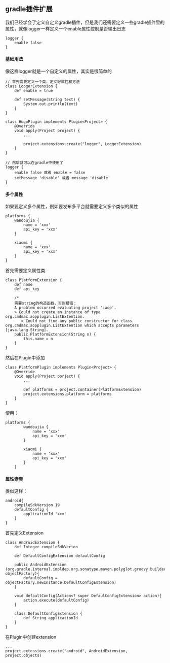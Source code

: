 ## gradle插件扩展

我们已经学会了定义自定义gradle插件，但是我们还需要定义一些gradle插件里的属性，就像logger一样定义一个enable属性控制是否输出日志	

	logger {
    	enable false
    }
    
#### 基础用法 
像这样logger就是一个自定义的属性，其实是很简单的

	// 首先需要定义一个类，定义好属性和方法
    class LoogerExtension {
    	def enable = true
        
        def setMessage(String text) {
        	System.out.println(text)
        }
    }

	class HugoPlugin implements Plugin<Project> {
    	@Override
        void apply(Project project) {
        	...
        
        	project.extensions.create("logger", LoggerExtension)
        }
    }
    
    // 然后就可以在gradle中使用了
    logger {
    	enable false 或者 enable = false
        setMessage 'disable' 或者 message 'disable'
    }
    
#### 多个属性
如果要定义多个属性，例如要发布多平台就需要定义多个类似的属性

	platforms {
    	wandoujia {
        	name = 'xxx'
            api_key = 'xxx'
        }
        
        xiaomi {
        	name = 'xxx'
            api_key = 'xxx'
        }
    }

首先需要定义属性类

	class PlatformExtension {
    	def name
        def api_key
        
        /*
        需要string的构造函数，否则报错：
        A problem occurred evaluating project ':aop'.
        > Could not create an instance of type org.cmdmac.aopplugin.ListExtention.
           > Could not find any public constructor for class org.cmdmac.aopplugin.ListExtention which accepts parameters [java.lang.String].
		public PlatformExtension(String n) {
        	this.name = n
        }
    }
    
然后在Plugin中添加

    class PlatformPlugin implements Plugin<Project> {
		@Override
        void apply(Project porject) {
        	...
            
            def platforms = project.container(PlatformExtension)
            project.extensions.platform = platforms
        }
    }
    
使用：

    platforms {
            wandoujia {
                name = 'xxx'
                api_key = 'xxx'
            }

            xiaomi {
                name = 'xxx'
                api_key = 'xxx'
            }
        }
        
#### 属性嵌套
类似这样：

	android{
    	compileSdkVersion 19
        defaultConfig {
        	applicationId 'xxx'
        }
    }
    
首先定义Extension

	class AndroidExtension {
    	def Integer compileSdkVerion
        
        def DefaultConfigExtension defaultConfig
        
        public AndroidExtension (org.gradle.internal.impldep.org.sonatype.maven.polyglot.groovy.builder.factory.ObjectFactory objectFactory){
        	defaultConfig = objectFactory.newInstance(DefaultConfigExtension)
        }
        
        void defaultConfig(Action<? super DefaulConfigExtension> action){
        	action.execute(defaultConfig)
        }
        
        class DefaultConfigExtension {
        	def String applicationId
        }
    }
    
在Plugin中创建extension

	...
    project.extensions.create("android", AndroidExtension, project.objects)